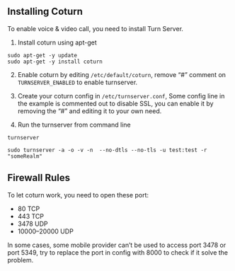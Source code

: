 ## Installing Coturn

To enable voice & video call, you need to install Turn Server.

1. Install coturn using apt-get
```
sudo apt-get -y update
sudo apt-get -y install coturn
```
2. Enable coturn by editing `/etc/default/coturn`, remove “#” comment on `TURNSERVER_ENABLED` to enable turnserver.

3. Create your coturn config in `/etc/turnserver.conf`, Some config line in the example is commented out to disable SSL, you can enable it by removing the “#” and editing it to your own need.

4. Run the turnserver from command line
```
turnserver
```

```
sudo turnserver -a -o -v -n  --no-dtls --no-tls -u test:test -r "someRealm"
```


## Firewall Rules

To let coturn work, you need to open these port:
* 80 TCP
* 443 TCP
* 3478 UDP
* 10000–20000 UDP

In some cases, some mobile provider can’t be used to access port 3478 or port 5349, try to replace the port in config with 8000 to check if it solve the problem.
